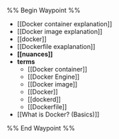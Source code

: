 %% Begin Waypoint %%
- [[Docker container explanation]]
- [[Docker image explanation]]
- [[docker]]
- [[Dockerfile exaplanation]]
- **[[nuances]]**
- **terms**
	- [[Docker container]]
	- [[Docker Engine]]
	- [[Docker image]]
	- [[Docker]]
	- [[dockerd]]
	- [[Dockerfile]]
- [[What is Docker? (Basics)]]

%% End Waypoint %%